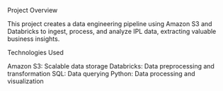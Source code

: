 
Project Overview

This project creates a data engineering pipeline using Amazon S3 and Databricks to ingest, process, and analyze IPL data, extracting valuable business insights.

Technologies Used

Amazon S3: Scalable data storage Databricks: Data preprocessing and transformation SQL: Data querying Python: Data processing and visualization
